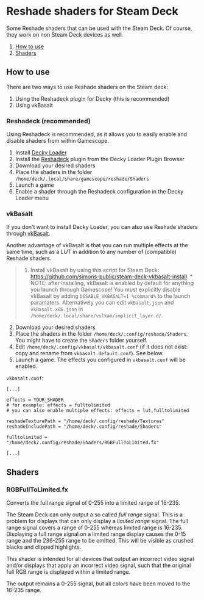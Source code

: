 # Reshade shaders for Steam Deck

Some Reshade shaders that can be used with the Steam Deck. Of course, they work on non Steam Deck devices as well.

1. [How to use](#how-to-use)
2. [Shaders](#shaders)

## How to use

There are two ways to use Reshade shaders on the Steam deck:

1. Using the Reshadeck plugin for Decky (this is recommended)
2. Using vkBasalt

### Reshadeck (recommended)

Using Reshadeck is recommended, as it allows you to easily enable and disable shaders from within Gamescope.

1. Install [Decky Loader](https://github.com/SteamDeckHomebrew/decky-loader)
2. Install the [Reshadeck](https://github.com/safijari/Reshadeck) plugin from the Decky Loader Plugin Browser
3. Download your desired shaders
2. Place the shaders in the folder `/home/deck/.local/share/gamescope/reshade/Shaders`
3. Launch a game
4. Enable a shader through the Reshadeck configuration in the Decky Loader menu

### vkBasalt

If you don't want to install Decky Loader, you can also use Reshade shaders through [vkBasalt](https://github.com/DadSchoorse/vkBasalt).

Another advantage of vkBasalt is that you can run multiple effects at the same time, such as a *LUT* in addition to any number of (compatible) Reshade shaders.

> 1. Install vkBasalt by using this script for Steam Deck: <https://github.com/simons-public/steam-deck-vkbasalt-install>.
	* NOTE: after installing, vkBasalt is enabled by default for anything you launch through Gamescope! You must explicitly disable vkBasalt by adding `DISABLE_VKBASALT=1 %command%` to the launch paramaters. Alternatively you can edit `vkBasalt.json` and `vkBasalt.x86.json` in `/home/deck/.local/share/vulkan/implicit_layer.d/`.
2. Download your desired shaders
3. Place the shaders in the folder `/home/deck/.config/reshade/Shaders`. You might have to create the `Shaders` folder yourself.
4. Edit `/home/deck/.config/vkbasalt/vkbasalt.conf` (if it does not exist: copy and rename from `vkbasalt.default.conf`). See below.
5. Launch a game. The effects you configured in `vkbasalt.conf` will be enabled.

`vkbasalt.conf`:
```
[...]

effects = YOUR_SHADER
# for example: effects = fulltolimited
# you can also enable multiple effects: effects = lut,fulltolimited

reshadeTexturePath = "/home/deck/.config/reshade/Textures"
reshadeIncludePath = "/home/deck/.config/reshade/Shaders"

fulltolimited = "/home/deck/.config/reshade/Shaders/RGBFullToLimited.fx"

[...]
```

## Shaders

### RGBFullToLimited.fx

Converts the full range signal of 0-255 into a limited range of 16-235.

The Steam Deck can only output a so called *full range* signal. This is a problem for displays that can only display a *limited range* signal. The full range signal covers a range of 0-255 whereas limited range is 16-235. Displaying a full range signal on a limited range display causes the 0-15 range and the 236-255 range to be omitted. This will be visible as crushed blacks and clipped highlights.

This shader is intended for all devices that output an incorrect video signal and/or displays that apply an incorrect video signal, such that the original full RGB range is displayed within a limited range.

The output remains a 0-255 signal, but all colors have been moved to the 16-235 range.
